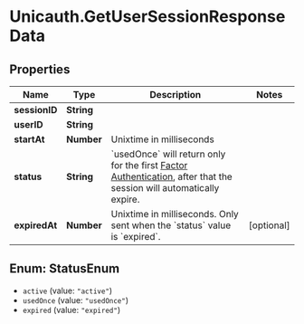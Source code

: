 # Unicauth.GetUserSessionResponseData

## Properties
Name | Type | Description | Notes
------------ | ------------- | ------------- | -------------
**sessionID** | **String** |  | 
**userID** | **String** |  | 
**startAt** | **Number** | Unixtime in milliseconds | 
**status** | **String** | &#x60;usedOnce&#x60; will return only for the first [Factor Authentication](#section/Factor-Authentication), after that the session will automatically expire.  | 
**expiredAt** | **Number** | Unixtime in milliseconds. Only sent when the &#x60;status&#x60; value is &#x60;expired&#x60;. | [optional] 

<a name="StatusEnum"></a>
## Enum: StatusEnum

* `active` (value: `"active"`)
* `usedOnce` (value: `"usedOnce"`)
* `expired` (value: `"expired"`)

